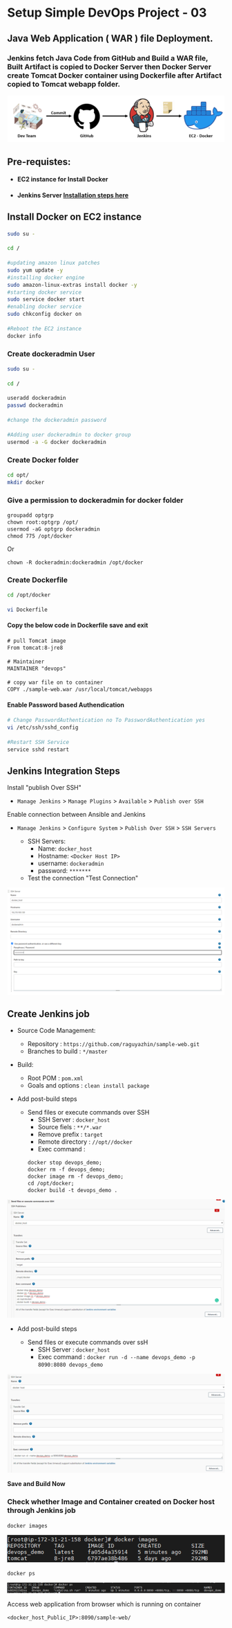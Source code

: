 # Setup Simple DevOps Project - 03

## Java Web Application ( WAR ) file Deployment.

### Jenkins fetch Java Code from GitHub and Build a WAR file, Built Artifact is copied to Docker Server then Docker Server create Tomcat Docker container using Dockerfile after Artifact copied to Tomcat webapp folder.

![project 3](images/3/simple-devops-03.png)


## Pre-requistes:

* #### EC2 instance for Install Docker
* #### Jenkins Server [Installation steps here](../Jenkins/install-jenkins-docker-compose.md)

## Install Docker on EC2 instance

```sh
sudo su -

cd /

#updating amazon linux patches
sudo yum update -y
#installing docker engine
sudo amazon-linux-extras install docker -y
#starting docker service
sudo service docker start
#enabling docker service
sudo chkconfig docker on

#Reboot the EC2 instance
docker info
```
### Create dockeradmin User

```sh
sudo su -

cd /

useradd dockeradmin
passwd dockeradmin

#change the dockeradmin password

#Adding user dockeradmin to docker group
usermod -a -G docker dockeradmin

```

### Create Docker folder

```sh
cd opt/
mkdir docker
```

### Give a permission to dockeradmin for docker folder
```
groupadd optgrp
chown root:optgrp /opt/
usermod -aG optgrp dockeradmin
chmod 775 /opt/docker
```
Or

```
chown -R dockeradmin:dockeradmin /opt/docker
```

### Create Dockerfile

```sh
cd /opt/docker

vi Dockerfile
```
#### Copy the below code in Dockerfile save and exit

```
# pull Tomcat image 
From tomcat:8-jre8 

# Maintainer
MAINTAINER "devops" 

# copy war file on to container 
COPY ./sample-web.war /usr/local/tomcat/webapps
```
#### Enable Password based Authendication

```sh
# Change PasswordAuthentication no To PasswordAuthentication yes
vi /etc/ssh/sshd_config

#Restart SSH Service
service sshd restart
```
## Jenkins Integration Steps

Install "publish Over SSH"

- `Manage Jenkins` > `Manage Plugins` > `Available` > `Publish over SSH`

Enable connection between Ansible and Jenkins

-   `Manage Jenkins` > `Configure System` > `Publish Over SSH` > `SSH Servers`

    - SSH Servers:
        - Name: `docker_host`
        - Hostname: `<Docker Host IP>`
        - username: `dockeradmin`
        - password: `*******`
    - Test the connection "Test Connection"

![project 3](images/3/simple-devops-03-01.png)

## Create Jenkins job

- Source Code Management:

    - Repository : `https://github.com/raguyazhin/sample-web.git`
    - Branches to build : `*/master`

- Build:

    - Root POM : `pom.xml`
    - Goals and options : `clean install package`

- Add post-build steps

    - Send files or execute commands over SSH
        - SSH Server : `docker_host`
        - Source fiels : `**/*.war`
        - Remove prefix : `target`
        - Remote directory : `//opt//docker`
        - Exec command :
        ```
        docker stop devops_demo;
        docker rm -f devops_demo;
        docker image rm -f devops_demo;
        cd /opt/docker;
        docker build -t devops_demo .
        ```
![project 3](images/3/simple-devops-03-02.png)

- Add post-build steps

    - Send files or execute commands over ssH
        - SSH Server : `docker_host`
        - Exec command : `docker run -d --name devops_demo -p 8090:8080 devops_demo`

![project 3](images/3/simple-devops-03-03.png)

**Save and Build Now**

### Check whether Image and Container created on Docker host through Jenkins job

```
docker images
```
![project 3](images/3/simple-devops-03-04.png)

```
docker ps
```
![project 3](images/3/simple-devops-03-05.png)

Access web application from browser which is running on container

```
<docker_host_Public_IP>:8090/sample-web/
```

